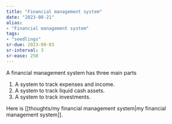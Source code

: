 ```yaml
---
title: "Financial management system"
date: "2023-08-21"
alias:
- "Financial management system"
tags:
- "seedlings"
sr-due: 2023-09-03
sr-interval: 3
sr-ease: 250
---
```

A financial management system has three main parts

1. A system to track expenses and income.
2. A system to track liquid cash assets.
3. A system to track investments.

Here is [[thoughts/my financial management system|my financial management system]].